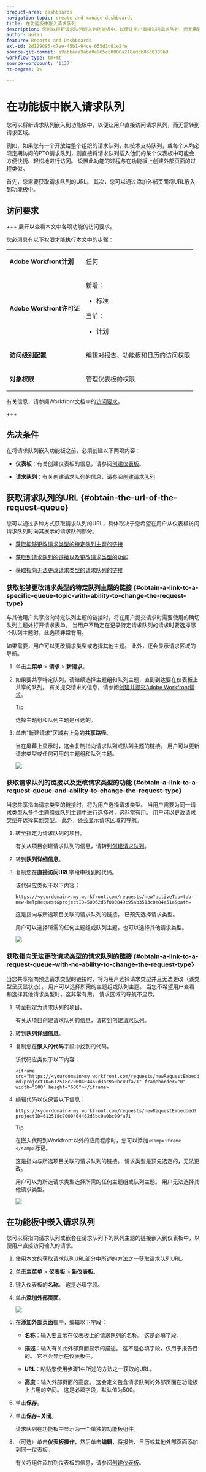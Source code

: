 ```yaml
---
product-area: dashboards
navigation-topic: create-and-manage-dashboards
title: 在功能板中嵌入请求队列
description: 您可以将新请求队列嵌入到功能板中，以便让用户直接访问请求队列，而无需转到请求区域。
author: Nolan
feature: Reports and Dashboards
exl-id: 2d129095-c7ee-45b1-94ce-055d1d91e2fe
source-git-commit: a9abbeaa9abd0e905c60000a218eddb85d0389b9
workflow-type: tm+mt
source-wordcount: '1137'
ht-degree: 1%

---
```


# 在功能板中嵌入请求队列

<!-- Audited: 1/2025 -->

您可以将新请求队列嵌入到功能板中，以便让用户直接访问请求队列，而无需转到请求区域。

例如，如果您有一个开放给整个组织的请求队列，如技术支持队列，或每个人均必须定期访问的PTO请求队列，则直接将请求队列插入他们的某个仪表板中可能会方便快捷、轻松地进行访问。 设置此功能的过程与在功能板上创建外部页面的过程类似。

首先，您需要获取请求队列的URL。 其次，您可以通过添加外部页面将URL嵌入到功能板中。

## 访问要求

+++ 展开以查看本文中各项功能的访问要求。

您必须具有以下权限才能执行本文中的步骤：

<table style="table-layout:auto"> 
 <col> 
 <col> 
 <tbody> 
  <tr> 
   <td role="rowheader"><strong>Adobe Workfront计划</strong></td> 
   <td> <p>任何</p> </td> 
  </tr> 
  <tr> 
   <td role="rowheader"><strong>Adobe Workfront许可证</strong></td> 
   <td> 
      <p>新增：</p>
         <ul>
         <li><p>标准</p></li>
         </ul>
      <p>当前：</p>
         <ul>
         <li><p>计划</p></li>
         </ul>
   </td> 
  </tr> 
  <tr> 
   <td role="rowheader"><strong>访问级别配置</strong></td> 
   <td> <p>编辑对报告、功能板和日历的访问权限</p> </td> 
  </tr> 
  <tr> 
   <td role="rowheader"><strong>对象权限</strong></td> 
   <td> <p>管理仪表板的权限</p> </td> 
  </tr> 
 </tbody> 
</table>

有关信息，请参阅Workfront文档中的[访问要求](/help/quicksilver/administration-and-setup/add-users/access-levels-and-object-permissions/access-level-requirements-in-documentation.md)。

+++

## 先决条件

在将请求队列嵌入功能板之前，必须创建以下两项内容：

* **仪表板**：有关创建仪表板的信息，请参阅[创建仪表板](../../../reports-and-dashboards/dashboards/creating-and-managing-dashboards/create-dashboard.md)。

* **请求队列**：有关创建请求队列的信息，请参阅[创建请求队列](../../../manage-work/requests/create-and-manage-request-queues/create-request-queue.md)

## 获取请求队列的URL {#obtain-the-url-of-the-request-queue}

您可以通过多种方式获取请求队列的URL，具体取决于您希望在用户从仪表板访问请求队列时向其展示的请求队列部分。

* [获取能够更改请求类型的特定队列主题的链接](#obtain-a-link-to-a-specific-queue-topic-with-ability-to-change-the-request-type)

* [获取到请求队列的链接以及更改请求类型的功能](#obtain-a-link-to-a-request-queue-and-ability-to-change-the-request-type)

* [获取指向无法更改请求类型的请求队列的链接](#obtain-a-link-to-a-request-queue-with-no-ability-to-change-the-request-type)

### 获取能够更改请求类型的特定队列主题的链接 {#obtain-a-link-to-a-specific-queue-topic-with-ability-to-change-the-request-type}

与其他用户共享指向特定队列主题的链接时，将在用户提交请求时需要使用的确切队列主题处打开请求表单。 当用户不确定在记录特定请求队列的请求时要选择哪个队列主题时，此选项非常有用。

如果需要，用户可以更改请求类型或选择其他主题。 此外，还会显示请求区域的导航。

1. 单击&#x200B;**主菜单** > **请求** > **新请求**。
1. 如果要共享特定队列，请继续选择主题组和队列主题，直到到达要在仪表板上共享的队列。 有关提交请求的信息，请参阅[创建并提交Adobe Workfront请求](../../../manage-work/requests/create-requests/create-submit-requests.md)。

   >[!TIP]
   >
   >选择主题组和队列主题是可选的。

1. 单击“新建请求”区域右上角的&#x200B;**共享路径**。

   当在屏幕上显示时，这会复制指向请求队列或队列主题的链接。 用户可以更新请求类型或任何可用的主题组和队列主题。

   ![](assets/share-request-queue-with-share-path-link-embedded-in-dashboard-nwe-350x116.png)

### 获取请求队列的链接以及更改请求类型的功能 {#obtain-a-link-to-a-request-queue-and-ability-to-change-the-request-type}

当您共享指向请求类型的链接时，将为用户选择请求类型。 当用户需要为同一请求类型从多个主题组或队列主题中进行选择时，这非常有用。 用户可以更改请求类型并选择其他类型。 此外，还会显示请求区域的导航。

1. 转至指定为请求队列的项目。

   有关从项目创建请求队列的信息，请转到[创建请求队列](../../../manage-work/requests/create-and-manage-request-queues/create-request-queue.md)。

1. 转到&#x200B;**队列详细信息**。
1. 复制您在&#x200B;**直接访问URL**&#x200B;字段中找到的代码。

   该代码应类似于以下内容：

   `https://<yourdomain>.my.workfront.com/requests/new?activeTab=tab-new-helpRequest&projectID=50062d6f000849c95ab3513c0e84a51e&path=`

   这是指向与所选项目关联的请求队列的链接。 已预先选择请求类型。

   用户可以选择所需的任何主题组或队列主题，也可以选择其他请求类型。

   ![](assets/share-request-queue-with-direct-url-embedded-in-dashboard-nwe-350x118.png)

### 获取指向无法更改请求类型的请求队列的链接 {#obtain-a-link-to-a-request-queue-with-no-ability-to-change-the-request-type}

当您共享指向预选请求类型的链接时，将为用户选择请求类型并且无法更改（该类型呈灰显状态）。 用户可以选择所需的主题组或队列主题。 当您不希望用户查看和选择其他请求类型时，这非常有用。 请求区域的导航不显示。

1. 转至指定为请求队列的项目。

   有关从项目创建请求队列的信息，请转到[创建请求队列](../../../manage-work/requests/create-and-manage-request-queues/create-request-queue.md)。

1. 转到&#x200B;**队列详细信息**。
1. 复制您在&#x200B;**嵌入的代码**&#x200B;字段中找到的代码。

   该代码应类似于以下内容：

   `<iframe src="https://<yourdomain>my.workfront.com/requests/newRequestEmbedded?projectID=612518c7000404462d3bc9a0bc09fa71" frameborder="0" width="500" height="600"></iframe>`

1. 编辑代码以仅保留以下信息：

   `https://<yourdomain>.my.workfront.com/requests/newRequestEmbedded?projectID=612518c7000404462d3bc9a0bc09fa71`

   >[!TIP]
   >
   >在嵌入代码到Workfront以外的应用程序时，您可以添加`<samp>iframe </samp>`标记。

   这是指向与所选项目关联的请求队列的链接。 请求类型是预先选定的，无法更改。

   用户可以为所选请求类型选择所需的任何主题组或队列主题。 用户无法选择其他请求类型。

   ![](assets/share-request-queue-with-embedded-code-embedded-in-dashboard-nwe-350x210.png)

## 在功能板中嵌入请求队列

您可以将指向请求队列或嵌套在请求队列下的队列主题的链接嵌入到仪表板中，以便用户直接访问输入的请求。

1. 使用本文的[获取请求队列URL](#obtain-the-url-of-the-request-queue)部分中所述的方法之一获取请求队列URL。

1. 单击&#x200B;**主菜单** > **仪表板** > **新仪表板**。

1. 键入仪表板的&#x200B;**名称**。 这是必填字段。

1. 单击&#x200B;**添加外部页面**。

   ![](assets/add-external-page-highlighted---nwe-350x214.png)

1. 在&#x200B;**添加外部页面**&#x200B;框中，编辑以下字段：

   * **名称**：输入要显示在仪表板上的请求队列的名称。 这是必填字段。

   * **描述**：输入有关此外部页面显示的描述。 这不是必填字段，仅用于报告目的。 它不会显示在仪表板中。

   * **URL**：粘贴您使用步骤1中所述的方法之一获取的URL。

   * **高度**：输入外部页面的高度。 这会定义包含请求队列的外部页面在功能板上占用的空间。 这是必填字段，默认值为500。

1. 单击&#x200B;**保存**。

1. 单击&#x200B;**保存+关闭**。

   请求队列在功能板中显示为一个单独的功能板组件。

1. （可选）单击&#x200B;**仪表板操作**，然后单击&#x200B;**编辑**，将报告、日历或其他外部页面添加到同一仪表板。

   有关将组件添加到仪表板的信息，请参阅[创建仪表板](../../../reports-and-dashboards/dashboards/creating-and-managing-dashboards/create-dashboard.md)。

<!--
<ol data-mc-conditions="QuicksilverOrClassic.Draft mode">
<li value="1"> <p class="preview" data-mc-conditions="QuicksilverOrClassic.Quicksilver">Click the <strong>Main Menu</strong> > Requests >&nbsp;<strong>New Request</strong>. </p> </li>
<li class="preview" value="2" data-mc-conditions="QuicksilverOrClassic.Quicksilver"> <p>Continue entering the request.&nbsp;For information about submitting requests, see <a href="../../../manage-work/requests/create-requests/create-submit-requests.md" class="MCXref xref">Create and submit Adobe Workfront requests</a>. </p> </li>
<li value="3"> <p>Select the <strong>Request Type</strong> for the queue you would like added to the dashboard.</p> </li>
<li value="4"> <p>(Optional) Select a Queue Topic and a Topic Group. Depending on how the project manager set up the request queue, the names of these fields are different in each Workfront instance.</p> </li>
<li class="preview" value="5" data-mc-conditions="QuicksilverOrClassic.Quicksilver"> <p>Click <strong>Share path</strong> to obtain a shared link from the request queue you want to embed on a dashboard.</p> <p>For information about sharing a request queue, see <a href="../../../manage-work/requests/create-requests/share-link-to-request-queue.md" class="MCXref xref">Share a link to a request queue</a></p> </li>
<li value="6"> <p>For example, enter a URL similar to one of the following: </p> </li>
</ol>
-->
